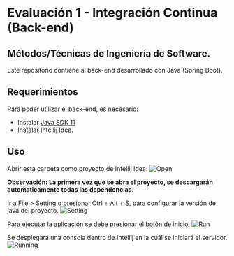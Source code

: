 # Evaluación 1 - Integración Continua (Back-end)

## Métodos/Técnicas de Ingeniería de Software.

Este repositorio contiene al back-end desarrollado con Java (Spring Boot).

## Requerimientos

Para poder utilizar el back-end, es necesario:

- Instalar [Java SDK 11](https://www.oracle.com/java/technologies/javase-jdk11-downloads.html)
- Instalar [Intellij Idea](https://www.jetbrains.com/es-es/idea/).

## Uso

Abrir esta carpeta como proyecto de Intellij Idea:
![Open](https://i.imgur.com/Z22oWpv.png)

**Observación: La primera vez que se abra el proyecto, se descargarán automaticamente todas las dependencias.**

Ir a File > Setting o presionar Ctrl + Alt + S, para configurar la versión de java del proyecto.
![Setting](https://i.imgur.com/CvWeykR.png)

Para ejecutar la aplicación se debe presionar el botón de inicio.
![Run](https://i.imgur.com/x6c1k1r.png)

Se desplegará una consola dentro de Intellij en la cuál se iniciará el servidor.
![Running](https://i.imgur.com/ks9zY3l.png)